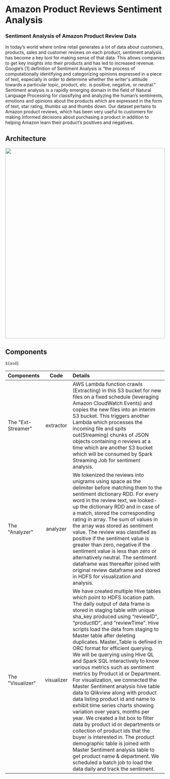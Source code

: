 # Amazon Product Reviews Sentiment Analysis
### Sentiment Analysis of Amazon Product Review Data

In today’s world where online retail generates a lot of data about customers, products, sales and customer reviews on each product, sentiment analysis has become a key tool for making sense of that data. This  allows companies to get key insights into their products and has led to increased revenue. Google’s [1] definition of Sentiment Analysis is “the process of computationally identifying and categorizing opinions expressed in a piece of text, especially in order to determine whether the writer's attitude towards a particular topic, product, etc. is positive, negative, or neutral.” Sentiment analysis is a rapidly emerging domain in the  field  of  Natural  Language Processing for classifying and analyzing the  human’s  sentiments, emotions and opinions  about   the   products   which   are expressed  in  the  form  of  text,  star  rating,  thumbs  up and thumbs  down. Our dataset  pertains to Amazon product reviews, which has been very useful  to customers for making informed decisions about purchasing a product in addition to helping  Amazon learn their product’s positives and negatives.


## Architecture
<img src="https://user-images.githubusercontent.com/12944490/56706666-d2196600-66e3-11e9-9683-022d63600116.png" width="100%" height="600">

## Components

`${asd}`

| Components           | Code          | Details          |
|:-------------        |:-------------:|:---------------|
| The "Ext-Streamer"   | extractor |AWS Lambda function crawls (Extracting) in this S3 bucket for new files on a fixed schedule (leveraging Amazon CloudWatch Events) and copies the new files into an interim S3 bucket. This triggers another Lambda which processes the incoming file and spits out(Streaming) chunks of JSON objects containing *n* reviews at a time which are another S3 bucket which will be consumed by Spark Streaming Job for sentiment analysis.|
| The "Analyzer"       | analyzer      |We tokenized the reviews into unigrams using space as the delimiter before matching them to the sentiment dictionary RDD. For every word in the review text, we looked-up the dictionary RDD and in case of a match, stored the corresponding rating in array. The sum of values in the array was stored as sentiment value. The review was classified as positive if the sentiment value is greater than zero, negative if the sentiment value is less than zero or alternatively neutral. The sentiment dataframe was thereafter joined with original review dataframe and stored in HDFS for visualization and analysis. |
| The "Visualizer"     | visualizer      |We have created multiple Hive tables which point to HDFS location path. The daily output of data frame is stored in staging table with unique sha_key produced using “reviewID”, “productID”, and “reviewTime”. Hive scripts load the data from staging to Master table after deleting duplicates. Master_Table is defined in ORC format for efficient querying. We will be querying using Hive QL and Spark SQL interactively to know various metrics such as sentiment metrics by Product id or Department. For visualization, we connected the Master Sentiment analysis hive table data to Qlikview along with product data listing product id and name to exhibit time series charts showing variation over years, months per year. We created a list box to filter data by product id or departments or collection of product ids that the buyer is interested in. The product demographic table is joined with Master Sentiment analysis table to get product name & department. We scheduled a batch job to load the data daily and track the sentiment.|
